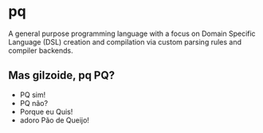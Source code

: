 pq
===
A general purpose programming language with a focus on Domain Specific Language (DSL)
creation and compilation via custom parsing rules and compiler backends.

Mas gilzoide, pq PQ?
--------------------
- PQ sim!
- PQ não?
- Porque eu Quis!
- adoro Pão de Queijo!

